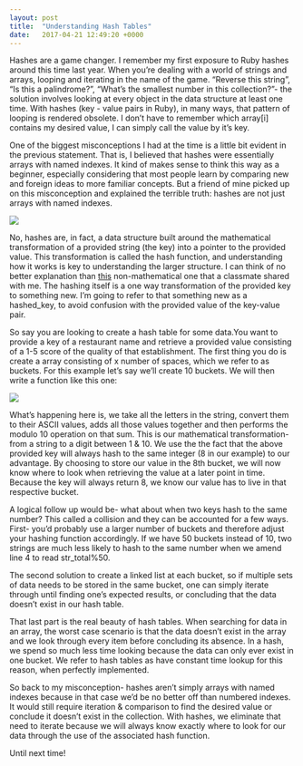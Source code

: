 ```yaml
---
layout: post
title:  "Understanding Hash Tables"
date:   2017-04-21 12:49:20 +0000
---
```



Hashes are a game changer. I remember my first exposure to Ruby hashes around this time last year. When you’re dealing with a world of strings and arrays, looping and iterating in the name of the game. “Reverse this string”, “Is this a palindrome?”, “What’s the smallest number in this collection?”- the solution involves looking at every object in the data structure at least one time. With hashes (key - value pairs in Ruby), in many ways, that pattern of looping is rendered obsolete. I don’t have to remember which array[i] contains my desired value, I can simply call the value by it’s key. 

One of the biggest misconceptions I had at the time is a little bit evident in the previous statement. That is, I believed that hashes were essentially arrays with named indexes. It kind of makes sense to think this way as a beginner, especially considering that most people learn by comparing new and foreign ideas to more familiar concepts. But a friend of mine picked up on this misconception and explained the terrible truth: hashes are not just arrays with named indexes. 

![](https://media2.giphy.com/media/ZHkVpDiI3vIiY/giphy.gif)

No, hashes are, in fact, a data structure built around the mathematical transformation of a provided string (the key) into a pointer to the provided value. This transformation is called the hash function, and understanding how it works is key to understanding the larger structure. I can think of no better explanation than [this](http://blog.jgc.org/2013/04/a-non-mathematical-explanation-of-one.html) non-mathematical one that a classmate shared with me. The hashing itself is a one way transformation of the provided key to something new. I’m going to refer to that something new as a hashed_key, to avoid confusion with the provided value of the key-value pair. 

So say you are looking to create a hash table for some data.You want to provide a key of a restaurant name and retrieve a provided value consisting of a 1-5 score of the quality of that establishment. The first thing you do is create a array consisting of x number of spaces, which we refer to as buckets. For this example let’s say we’ll create 10 buckets. We will then write a function like this one:

![](https://i.imgur.com/Hy9RPWS.png)

What’s happening here is, we take all the letters in the string, convert them to their ASCII values, adds all those values together and then performs the modulo 10 operation on that sum. This is our mathematical transformation- from a string to a digit between 1 & 10. We use the the fact that the above provided key will always hash to the same integer (8 in our example) to our advantage. By choosing to store our value in the 8th bucket, we will now know where to look when retrieving the value at a later point in time. Because the key will always return 8, we know our value has to live in that respective bucket.

A logical follow up would be- what about when two keys hash to the same number? This called a collision and they can be accounted for a few ways. First- you’d probably use a larger number of buckets and therefore adjust your hashing function accordingly. If we have 50 buckets instead of 10, two strings are much less likely to hash to the same number when we amend line 4 to read str_total%50.

The second solution to create a linked list at each bucket, so if multiple sets of data needs to be stored in the same bucket, one can simply iterate through until finding one’s expected results, or concluding that the data doesn’t exist in our hash table.

That last part is the real beauty of hash tables. When searching for data in an array, the worst case scenario is that the data doesn’t exist in the array and we look through every item before concluding its absence. In a hash, we spend so much less time looking because the data can only ever exist in one bucket. We refer to hash tables as have constant time lookup for this reason, when perfectly implemented.

So back to my misconception- hashes aren’t simply arrays with named indexes because in that case we’d be no better off than numbered indexes. It would still require iteration & comparison to find the desired value or conclude it doesn’t exist in the collection. With hashes, we eliminate that need to iterate because we will always know exactly where to look for our data through the use of the associated hash function. 

Until next time!

